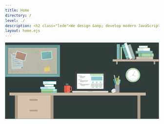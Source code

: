 ```yaml
---
title: Home
directory: /
level: ./
description: <h2 class="lede">We design &amp; develop modern JavaScript apps for entrepreneurs, enterprises, and everyone in between.</h2>
layout: home.ejs
---
```

<div class="header--image">
  <img src="./images/illustrations/header@2x.png" alt="Header Illustration"/>
</div>